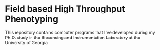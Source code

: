 # Field based High Throughput Phenotyping
This repository contains computer programs that I've developed during my Ph.D. study in the Biosensing and Instrumentation Laboratory at the University of Georgia.
